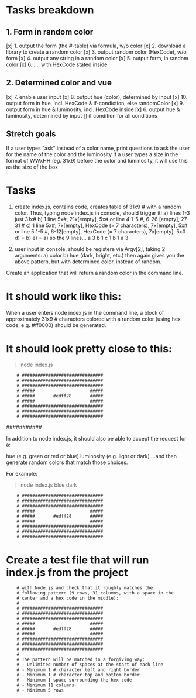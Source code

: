 # Tasks breakdown

## 1. Form in random color

[x] 1. output the form (the #-table) via formula, w/o color
[x] 2. download a library to create a random color
[x] 3. output random color (HexCode), w/o form
[x] 4. output any string in a random color
[x] 5. output form, in random color
[x] 6. ..., with HexCode stated inside

## 2. Determined color and vue

[x] 7. enable user input
[x] 8. output hue (color), determined by input
[x] 10. output form in hue, incl. HexCode & if-condiction, else randomColor
[x] 9. output form in hue & luminosity, incl. HexCode inside
[x] 6. output hue & luminosity, determined by input
[] if condition for all conditions

## Stretch goals

If a user types "ask" instead of a color name, print questions to ask the user for the name of the color and the luminosity
If a user types a size in the format of WWxHH (eg. 31x9) before the color and luminosity, it will use this as the size of the box

# Tasks

1. create index.js, contains code, creates table of 31x9 # with a random color.
   Thus, typing node index.js in console, should trigger it!
   a) lines 1-3 just 31x#
   b) 1 line 5x#, 21x[empty], 5x#
   or line 4 1-5 #, 6-26 [empty], 27-31 #
   c) 1 line 5x#, 7x[empty], HexCode (= 7 characters), 7x[empty], 5x#
   or line 5 1-5 #, 6-12[empty], HexCode (= 7 characters), 7x[empty], 5x#
   d) = b)
   e) = a)
   so the 9 lines...
   a 3
   b 1
   c 1
   b 1
   a 3

2. user input in console, should be registere via Argv[2], taking 2 arguments:
   a) color
   b) hue (dark, bright, etc.)
   then again gives you the above pattern, but with determined color, instead of random.

Create an application that will return a random color in the command line.

# It should work like this:

When a user enters node index.js in the command line, a block of approximately 31x9 # characters colored with a random color (using hex code, e.g. #ff0000) should be generated.

# It should look pretty close to this:

> node index.js

        # ###############################
        # ###############################
        # ###############################
        # #####                     #####
        # #####       #edff28       #####
        # #####                     #####
        # ###############################
        # ###############################
        # ###############################

###########

In addition to node index.js, it should also be able to accept the request for a:

hue (e.g. green or red or blue)
luminosity (e.g. light or dark)
...and then generate random colors that match those choices.

For example:

> node index.js blue dark

        # ###############################
        # ###############################
        # ###############################
        # #####                     #####
        # #####       #edff28       #####
        # #####                     #####
        # ###############################
        # ###############################
        # ###############################

# Create a test file that will run index.js from the project

        # with Node.js and check that it roughly matches the
        # following pattern (9 rows, 31 columns, with a space in the
        # center and a hex code in the middle):
        #
        # ###############################
        # ###############################
        # ###############################
        # #####                     #####
        # #####       #edff28       #####
        # #####                     #####
        # ###############################
        # ###############################
        # ###############################
        #
        # The pattern will be matched in a forgiving way:
        # - Unlimited number of spaces at the start of each line
        # - Minimum 1 # character left and right border
        # - Minimum 1 # character top and bottom border
        # - Minimum 1 space surrounding the hex code
        # - Minimum 11 columns
        # - Minimum 5 rows
